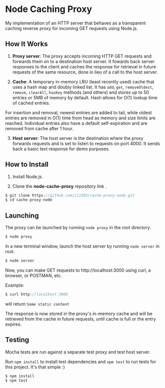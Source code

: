 # Node Caching Proxy

My implementation of an HTTP server that behaves as a transparent caching reverse proxy for incoming GET requests using Node.js. 

## How It Works

1. **Proxy server**: The proxy accepts incoming HTTP GET requests and forwards them on to a destination host server. It fowards back server responses to the client and caches the response for retrieval in future requests of the same resource, done in lieu of a call to the host server. 

2. **Cache**: A temporary in-memory LRU (least recently used) cache that uses a hash map and doubly linked list. It has ```add```, ```get```, ```removeOldest```, ```remove```, ```clearAll```, ```hasKey``` methods (and others) and stores up to 50 entries or 5MB of memory by default. Hash allows for O(1) lookup time of cached entries. 

For insertion and removal, newest entries are added to tail, while oldest entries are removed in O(1) time from head as memory and size limits are reached. Individual entries also have a default self-expiration and are removed from cache after 1 hour.

3. **Host server**: The host server is the destination where the proxy forwards requests and is set to listen to requests on port 4000. It sends back a basic text response for demo purposes. 

## How to Install

1. Install Node.js.

2. Clone the **node-cache-proxy** repository link .

```javascript
$ git clone https://github.com/cl2205/cache-proxy-node.git
$ cd cache-proxy-node
```
## Launching

The proxy can be launched by running ```node proxy``` in the root directory. 

```javascript
$ node proxy 
```

In a new terminal window, launch the host server by running ```node server``` in root.

```javascript
$ node server
```

Now, you can make GET requests to http://localhost:3000 using curl, a browser, or POSTMAN, etc.

Example: 
```javascript
$ curl http://localhost:3000
```
will return ```Some static content```

The response is now stored in the proxy's in-memory cache and will be retrieved from the cache in future requests, until cache is full or the entry expires.

## Testing

Mocha tests are run against a separate test proxy and test host server.

Run ```npm install``` to install test dependencies and ```npm test``` to run tests for this project. It's that simple :)

```javascript
$ npm install
$ npm test
```

